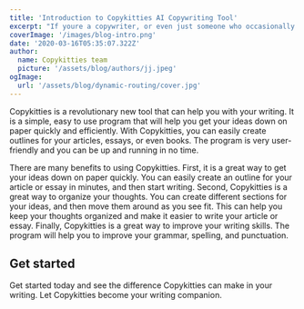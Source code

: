 ```yaml
---
title: 'Introduction to Copykitties AI Copywriting Tool'
excerpt: "If youre a copywriter, or even just someone who occasionally has to write something for work or for a blog, you know how frustrating it can be to try to come up with something original to say. Its even more frustrating when you feel like youre stuck in a rut and everything you write sounds the same."
coverImage: '/images/blog-intro.png'
date: '2020-03-16T05:35:07.322Z'
author:
  name: Copykitties team
  picture: '/assets/blog/authors/jj.jpeg'
ogImage:
  url: '/assets/blog/dynamic-routing/cover.jpg'
---
```


Copykitties is a revolutionary new tool that can help you with your writing. It is a simple, easy to use program that will help you get your ideas down on paper quickly and efficiently. With Copykitties, you can easily create outlines for your articles, essays, or even books. The program is very user-friendly and you can be up and running in no time.


There are many benefits to using Copykitties. First, it is a great way to get your ideas down on paper quickly. You can easily create an outline for your article or essay in minutes, and then start writing. Second, Copykitties is a great way to organize your thoughts. You can create different sections for your ideas, and then move them around as you see fit. This can help you keep your thoughts organized and make it easier to write your article or essay. Finally, Copykitties is a great way to improve your writing skills. The program will help you to improve your grammar, spelling, and punctuation.

## Get started

Get started today and see the difference Copykitties can make in your writing. Let Copykitties become your writing companion.
